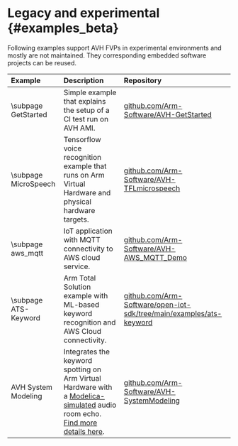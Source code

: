 # Legacy and experimental {#examples_beta}

Following examples support AVH FVPs in experimental environments and mostly are not maintained. They corresponding embedded software projects can be  reused.

Example                 | Description     | Repository
:-----------------------|:----------------|:----------------
\subpage GetStarted     | Simple example that explains the setup of a CI test run on AVH AMI. | [github.com/Arm-Software/AVH-GetStarted](https://github.com/Arm-Software/AVH-GetStarted)
\subpage MicroSpeech    | Tensorflow voice recognition example that runs on Arm Virtual Hardware and physical hardware targets. |[github.com/Arm-Software/AVH-TFLmicrospeech](https://github.com/Arm-Software/AVH-TFLmicrospeech)
\subpage aws_mqtt       | IoT application with MQTT connectivity to AWS cloud service. | [github.com/Arm-Software/AVH-AWS_MQTT_Demo](https://github.com/Arm-Software/AVH-AWS_MQTT_Demo)
\subpage ATS-Keyword    | Arm Total Solution example with ML-based keyword recognition and AWS Cloud connectivity. | [github.com/Arm-Software/open-iot-sdk/tree/main/examples/ats-keyword](https://github.com/Arm-Software/open-iot-sdk/tree/main/examples/ats-keyword)
AVH System Modeling     | Integrates the keyword spotting on Arm Virtual Hardware with a [Modelica-simulated](https://modelica.org/) audio room echo.<br/> [Find more details here](https://github.com/ARM-software/AVH-SystemModeling/blob/main/EchoCanceller/Documentation/BLOG.md). | [github.com/Arm-Software/AVH-SystemModeling](https://github.com/Arm-Software/AVH-SystemModeling)
